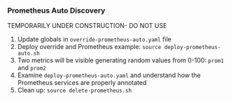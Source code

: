 ### Prometheus Auto Discovery  
  
TEMPORARILY UNDER CONSTRUCTION- DO NOT USE  
1. Update globals in `override-prometheus-auto.yaml` file
2. Deploy override and Prometheus example: `source deploy-prometheus-auto.sh`   
3. Two metrics will be visible generating random values from 0-100: `prom1` and `prom2`   
3. Examine `deploy-prometheus-auto.yaml` and understand how the Prometheus services are properly annotated  
4. Clean up: `source delete-prometheus.sh`  